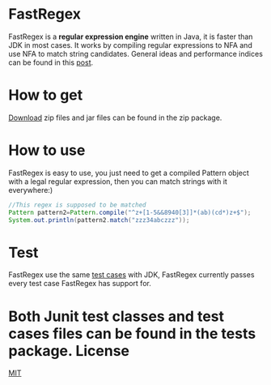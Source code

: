 FastRegex
=========

FastRegex is a <b>regular expression engine</b> written in Java, it is faster than JDK in most cases. It works by compiling regular expressions to NFA and use NFA to match string candidates. General ideas and performance indices can be found in this [post](http://swtch.com/~rsc/regexp/regexp1.html).


How to get 
=========

<a href="https://github.com/log4leo/FastRegex/archive/master.zip">Download</a> zip files and jar files can be found in the zip package.


How to use
=========

FastRegex is easy to use, you just need to get a compiled Pattern object with a legal regular expression, then you can match strings with it everywhere:)


```java
//This regex is supposed to be matched
Pattern pattern2=Pattern.compile("^z+[1-5&&8940[3]]*(ab)(cd*)z+$");
System.out.println(pattern2.match("zzz34abczzz"));
```


Test
=========

FastRegex use the same [test cases](http://hg.openjdk.java.net/jdk7u/jdk7u6/jdk/file/8c2c5d63a17e/test/java/util/regex/) with JDK, FastRegex currently passes every test case FastRegex has support for. 

Both Junit test classes and test cases files can be found in the tests package.
License
=========
[MIT]()





